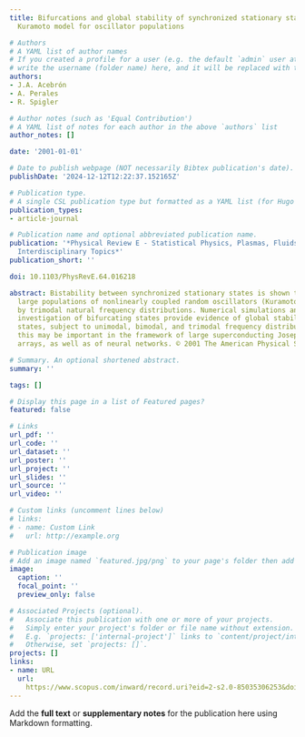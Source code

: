 ```yaml
---
title: Bifurcations and global stability of synchronized stationary states in the
  Kuramoto model for oscillator populations

# Authors
# A YAML list of author names
# If you created a profile for a user (e.g. the default `admin` user at `content/authors/admin/`), 
# write the username (folder name) here, and it will be replaced with their full name and linked to their profile.
authors:
- J.A. Acebrón
- A. Perales
- R. Spigler

# Author notes (such as 'Equal Contribution')
# A YAML list of notes for each author in the above `authors` list
author_notes: []

date: '2001-01-01'

# Date to publish webpage (NOT necessarily Bibtex publication's date).
publishDate: '2024-12-12T12:22:37.152165Z'

# Publication type.
# A single CSL publication type but formatted as a YAML list (for Hugo requirements).
publication_types:
- article-journal

# Publication name and optional abbreviated publication name.
publication: '*Physical Review E - Statistical Physics, Plasmas, Fluids, and Related
  Interdisciplinary Topics*'
publication_short: ''

doi: 10.1103/PhysRevE.64.016218

abstract: Bistability between synchronized stationary states is shown to occur in
  large populations of nonlinearly coupled random oscillators (Kuramoto model), governed
  by trimodal natural frequency distributions. Numerical simulations and a numerical
  investigation of bifurcating states provide evidence of global stability of such
  states, subject to unimodal, bimodal, and trimodal frequency distributions. All
  this may be important in the framework of large superconducting Josephson junctions
  arrays, as well as of neural networks. © 2001 The American Physical Society.

# Summary. An optional shortened abstract.
summary: ''

tags: []

# Display this page in a list of Featured pages?
featured: false

# Links
url_pdf: ''
url_code: ''
url_dataset: ''
url_poster: ''
url_project: ''
url_slides: ''
url_source: ''
url_video: ''

# Custom links (uncomment lines below)
# links:
# - name: Custom Link
#   url: http://example.org

# Publication image
# Add an image named `featured.jpg/png` to your page's folder then add a caption below.
image:
  caption: ''
  focal_point: ''
  preview_only: false

# Associated Projects (optional).
#   Associate this publication with one or more of your projects.
#   Simply enter your project's folder or file name without extension.
#   E.g. `projects: ['internal-project']` links to `content/project/internal-project/index.md`.
#   Otherwise, set `projects: []`.
projects: []
links:
- name: URL
  url: 
    https://www.scopus.com/inward/record.uri?eid=2-s2.0-85035306253&doi=10.1103%2fPhysRevE.64.016218&partnerID=40&md5=ea57aae681a4e5ab40eba4d6c32c43d7
---
```


Add the **full text** or **supplementary notes** for the publication here using Markdown formatting.
